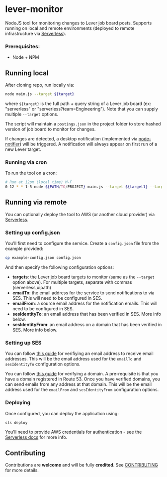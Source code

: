 # lever-monitor

NodeJS tool for monitoring changes to Lever job board posts. Supports running on local and remote environments (deployed to remote infrastructure via [Serverless](https://github.com/serverless/serverless)).

### Prerequisites:

- Node + NPM

## Running local

After cloning repo, run locally via:

```bash
node main.js --target ${target}
```

where `${target}` is the full path + query string of a Lever job board (ex: "serverless" or "serverless?team=Engineering"). Note that you can supply multiple `--target` options.

The script will maintain a `postings.json` in the project folder to store hashed version of job board to monitor for changes.

If changes are detected, a desktop notification (implemented via [node-notifier](https://github.com/mikaelbr/node-notifier)) will be triggered. A notification will always appear on first run of a new Lever target.

### Running via cron

To run the tool on a cron:

```bash
# Run at 12pm (local time) M-F
0 12 * * 1-5 node ${PATH/TO/PROJECT} main.js --target ${target1} --target ${target2}
```

## Running via remote

You can optionally deploy the tool to AWS (or another cloud provider) via [Serverless](https://www.serverless.com/).

### Setting up config.json

You'll first need to configure the service. Create a `config.json` file from the example provided:

```bash
cp example-config.json config.json
```

And then specify the following configuration options:

- **targets**: the Lever job board targets to monitor (same as the `--target` option above). For multiple targets, separate with commas (serverless,uipath)
- **emailTo**: the email address for the service to send notifications to via SES. This will need to be configured in SES.
- **emailFrom**: a source email address for the notification emails. This will need to be configured in SES.
- **sesIdentityTo**: an email address that has been verified in SES. More info below.
- **sesIdentityFrom**: an email address on a domain that has been verified in SES. More info below.

### Setting up SES

You can follow [this guide](https://docs.aws.amazon.com/ses/latest/DeveloperGuide/verify-email-addresses.html) for verifiying an email address to receive email addresses. This will be the email address used for the `emailTo` and `sesIdentityTo` configuration options.

You can follow [this guide](https://docs.aws.amazon.com/ses/latest/DeveloperGuide/verify-domains.html) for verifying a domain. A pre-requisite is that you have a domain registered in Route 53. Once you have verified domains, you can send emails from any address at that domain. This will be the email address used for the `emailFrom` and `sesIdentityFrom` configuration options.

### Deploying

Once configured, you can deploy the application using:

```bash
sls deploy
```

You'll need to provide AWS credentials for authentication - see the [Serverless docs](https://www.serverless.com/framework/docs/providers/aws/guide/credentials/) for more info.

## Contributing

Contributions are **welcome** and will be fully **credited**. See [CONTRIBUTING](/CONTRIBUTING.md) for more details.
